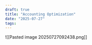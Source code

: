 ```yaml
---
draft: true
title: "Accounting Optimization"
date: "2025-07-27"
tags: 
---
```

![[Pasted image 20250727092438.png]]